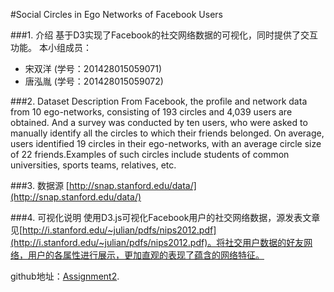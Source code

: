 #Social Circles in Ego Networks of Facebook Users

###1. 介绍
基于D3实现了Facebook的社交网络数据的可视化，同时提供了交互功能。
本小组成员：
+ 宋双洋 (学号：201428015059071)
+ 唐泓胤 (学号：201428015059072)

###2. Dataset Description
From Facebook, the profile and network data from 10 ego-networks, consisting of 193 circles
and 4,039 users are obtained. And a survey was conducted by ten users, who were asked to manually identify all the circles to which their friends belonged. On average, users identified 19 circles in their ego-networks, with an average circle size of 22 friends.Examples of such circles include students of common universities, sports teams, relatives, etc.

###3. 数据源
[http://snap.stanford.edu/data/](http://snap.stanford.edu/data/)

###4. 可视化说明 
使用D3.js可视化Facebook用户的社交网络数据，源发表文章见[http://i.stanford.edu/~julian/pdfs/nips2012.pdf](http://i.stanford.edu/~julian/pdfs/nips2012.pdf)。将社交用户数据的好友网络，用户的各属性进行展示，更加直观的表现了蕴含的网络特征。

github地址：[Assignment2](https://github.com/vis2014/Assignment2/tree/songshuangyang_tanghongyin_A2).